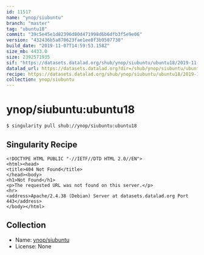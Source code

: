 ```yaml
---
id: 11517
name: "ynop/siubuntu"
branch: "master"
tag: "ubuntu18"
commit: "39c5e45e1d82396d80d471998d6b6dfb3f5e9e06"
version: "432436b5a870623fae1ee8f3b9507730"
build_date: "2019-11-07T14:59:53.158Z"
size_mb: 4433.0
size: 2392571935
sif: "https://datasets.datalad.org/shub/ynop/siubuntu/ubuntu18/2019-11-07-39c5e45e-432436b5/432436b5a870623fae1ee8f3b9507730.sif"
datalad_url: https://datasets.datalad.org?dir=/shub/ynop/siubuntu/ubuntu18/2019-11-07-39c5e45e-432436b5/
recipe: https://datasets.datalad.org/shub/ynop/siubuntu/ubuntu18/2019-11-07-39c5e45e-432436b5/Singularity
collection: ynop/siubuntu
---
```


# ynop/siubuntu:ubuntu18

```bash
$ singularity pull shub://ynop/siubuntu:ubuntu18
```

## Singularity Recipe

```singularity
<!DOCTYPE HTML PUBLIC "-//IETF//DTD HTML 2.0//EN">
<html><head>
<title>404 Not Found</title>
</head><body>
<h1>Not Found</h1>
<p>The requested URL was not found on this server.</p>
<hr>
<address>Apache/2.4.38 (Debian) Server at datasets.datalad.org Port 443</address>
</body></html>
```

## Collection

 - Name: [ynop/siubuntu](https://github.com/ynop/siubuntu)
 - License: None

